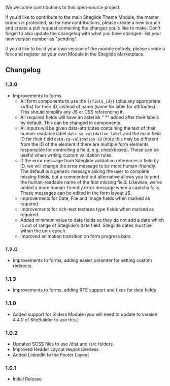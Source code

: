 We welcome contributions to this open-source project. 

If you'd like to contribute to the main Siteglide Theme Module, the master branch is protected, so for new contributions, please create a new branch and create a pull request containing the changes you'd like to make. Don't forget to also update the changelog with what you have changed- list your new version number as "pending".

If you'd like to build your own version of the module entirely, please create a fork and register as your own Module in the Siteglide Marketplace.

## Changelog

### 1.3.0

- Improvements to forms
  - All form components to use the `{{field_id}}` (plus any appropriate suffix) for their ID, instead of name (same for label for attributes). This should simplify any JS or CSS referencing it.
  - All required fields will have an asterisk " *" added after their labels by default. This can be changed in components.
  - All inputs will be given data-attributes containing the text of their human-readable label `data-sg-validation-label` and the main field ID for their field `data-sg-validation-id` (note this may be different from the ID of the element if there are multiple form elements responsible for controlling a field, e.g. checkboxes). These can be useful when writing custom validation rules.
  - If the error message from Siteglide validation references a field by ID, we will change the error message to be more human-friendly. The default is a generic message asking the user to complete missing fields, but a commented out alternative allows you to print the human-readable name of the first missing field. Likewise, we've added a more human-friendly error message when a captcha fails. These messages can be edited in the form layout JS.
  - Improvements for Date, File and Image fields when marked as required.
  - Improvements for rich-text textarea type fields when marked as required.
  - Added minimum value to date fields so they do not add a date which is out of range of Siteglide's date field. Siteglide dates must be within the unix epoch.
  - Improved animation transition on form progress bars.

### 1.2.0

- Improvements to forms, adding easier paramter for setting custom redirects.

### 1.1.3

- Improvements to forms, adding RTE support and fixes for date fields

### 1.1.0

- Added support for Sliders Module (you will need to update to version 4.4.0 of SiteBuilder to use this.)

### 1.0.2

- Updated SCSS files to use /dist and /src folders.
- Improved Header Layout responsiveness
- Added LinkedIn to the Footer Layout

### 1.0.1

- Initial Release
